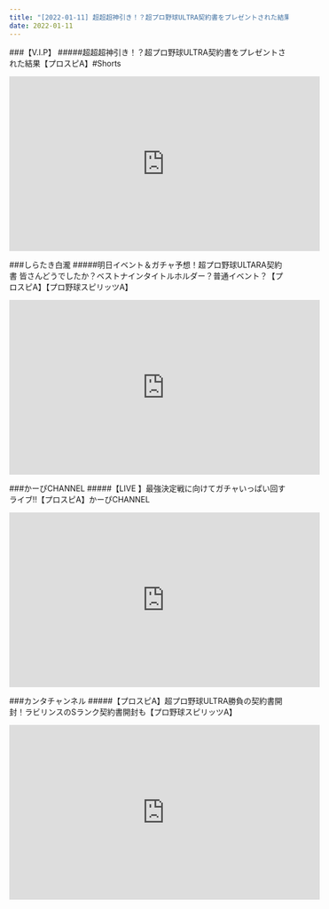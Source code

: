 ```yaml
---
title: "[2022-01-11] 超超超神引き！？超プロ野球ULTRA契約書をプレゼントされた結果【プロスピA】#Shorts 他"
date: 2022-01-11
---
```

###【V.I.P】
#####超超超神引き！？超プロ野球ULTRA契約書をプレゼントされた結果【プロスピA】#Shorts
<iframe width="560" height="315" src="https://www.youtube.com/embed/MetUWDDoWwc" frameborder="0" allow="accelerometer; autoplay; clipboard-write; encrypted-media; gyroscope; picture-in-picture" allowfullscreen></iframe>

###しらたき白瀧
#####明日イベント＆ガチャ予想！超プロ野球ULTARA契約書 皆さんどうでしたか？ベストナインタイトルホルダー？普通イベント？【プロスピA】【プロ野球スピリッツA】
<iframe width="560" height="315" src="https://www.youtube.com/embed/_Xu9OKIGFIo" frameborder="0" allow="accelerometer; autoplay; clipboard-write; encrypted-media; gyroscope; picture-in-picture" allowfullscreen></iframe>

###かーぴCHANNEL
#####【LIVE 】最強決定戦に向けてガチャいっぱい回すライブ!!【プロスピA】かーぴCHANNEL
<iframe width="560" height="315" src="https://www.youtube.com/embed/wuVa8BJWu2s" frameborder="0" allow="accelerometer; autoplay; clipboard-write; encrypted-media; gyroscope; picture-in-picture" allowfullscreen></iframe>

###カンタチャンネル
#####【プロスピA】超プロ野球ULTRA勝負の契約書開封！ラビリンスのSランク契約書開封も【プロ野球スピリッツA】
<iframe width="560" height="315" src="https://www.youtube.com/embed/__7lkK36hHU" frameborder="0" allow="accelerometer; autoplay; clipboard-write; encrypted-media; gyroscope; picture-in-picture" allowfullscreen></iframe>

